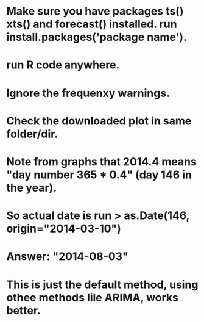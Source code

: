 # Make sure you have packages ts() xts() and forecast() installed. run install.packages('package name'). 
# run R code anywhere. 
# Ignore the frequenxy warnings.
# Check the downloaded plot in same folder/dir. 
# Note from graphs that 2014.4 means "day number 365 * 0.4" (day 146 in the year).
# So actual date is run > as.Date(146, origin="2014-03-10")
# Answer: "2014-08-03"
# This is just the default method, using othee methods lile ARIMA, works better. 
